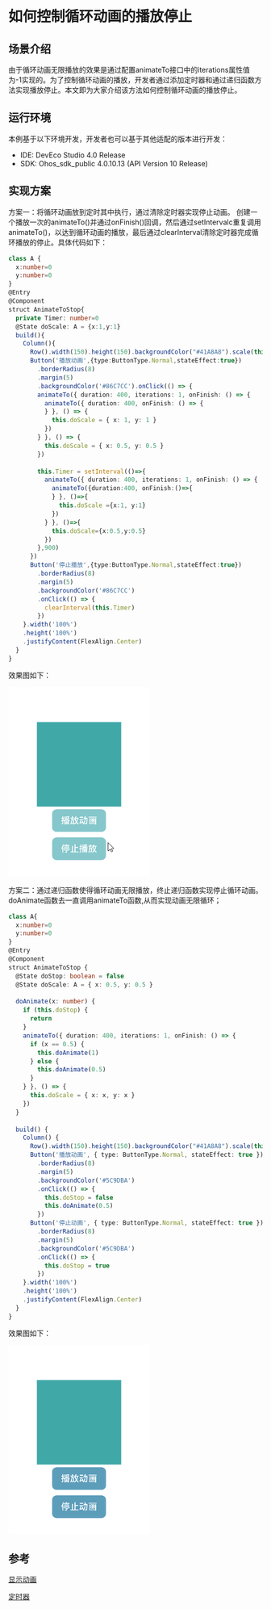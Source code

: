 # 如何控制循环动画的播放停止
## 场景介绍
由于循环动画无限播放的效果是通过配置animateTo接口中的iterations属性值为-1实现的。为了控制循环动画的播放，开发者通过添加定时器和通过递归函数方法实现播放停止。本文即为大家介绍该方法如何控制循环动画的播放停止。

## 运行环境
本例基于以下环境开发，开发者也可以基于其他适配的版本进行开发：
- IDE: DevEco Studio 4.0 Release
- SDK: Ohos_sdk_public 4.0.10.13 (API Version 10 Release)
## 实现方案
方案一：将循环动画放到定时其中执行，通过清除定时器实现停止动画。 
创建一个播放一次的animateTo()并通过onFinish()回调，然后通过setIntervalc重复调用animateTo()，以达到循环动画的播放，最后通过clearInterval清除定时器完成循环播放的停止。具体代码如下：
```ts
class A {
  x:number=0
  y:number=0
}
@Entry
@Component
struct AnimateToStop{
  private Timer: number=0
  @State doScale: A = {x:1,y:1}
  build(){
    Column(){
      Row().width(150).height(150).backgroundColor("#41A8A8").scale(this.doScale)
      Button('播放动画',{type:ButtonType.Normal,stateEffect:true})
        .borderRadius(8)
        .margin(5)
        .backgroundColor('#86C7CC').onClick(() => {
        animateTo({ duration: 400, iterations: 1, onFinish: () => {
          animateTo({ duration: 400, onFinish: () => {
          } }, () => {
            this.doScale = { x: 1, y: 1 }
          })
        } }, () => {
          this.doScale = { x: 0.5, y: 0.5 }
        })

        this.Timer = setInterval(()=>{
          animateTo({ duration: 400, iterations: 1, onFinish: () => {
            animateTo({duration:400, onFinish:()=>{
            } }, ()=>{
              this.doScale ={x:1, y:1}
            })
          } }, ()=>{
            this.doScale={x:0.5,y:0.5}
          })
        },900)
      })
      Button('停止播放',{type:ButtonType.Normal,stateEffect:true})
        .borderRadius(8)
        .margin(5)
        .backgroundColor('#86C7CC')
        .onClick(() => {
          clearInterval(this.Timer)
        })
    }.width('100%')
    .height('100%')
    .justifyContent(FlexAlign.Center)
  }
}
```
效果图如下： 

![](figures/play-stop1.gif)

方案二：通过递归函数使得循环动画无限播放，终止递归函数实现停止循环动画。
doAnimate函数去一直调用animateTo函数,从而实现动画无限循环；
```ts
class A{
  x:number=0
  y:number=0
}
@Entry
@Component
struct AnimateToStop {
  @State doStop: boolean = false
  @State doScale: A = { x: 0.5, y: 0.5 }

  doAnimate(x: number) {
    if (this.doStop) {
      return
    }
    animateTo({ duration: 400, iterations: 1, onFinish: () => {
      if (x == 0.5) {
        this.doAnimate(1)
      } else {
        this.doAnimate(0.5)
      }
    } }, () => {
      this.doScale = { x: x, y: x }
    })
  }

  build() {
    Column() {
      Row().width(150).height(150).backgroundColor("#41A8A8").scale(this.doScale)
      Button('播放动画', { type: ButtonType.Normal, stateEffect: true })
        .borderRadius(8)
        .margin(5)
        .backgroundColor('#5C9DBA')
        .onClick(() => {
          this.doStop = false
          this.doAnimate(0.5)
        })
      Button('停止动画', { type: ButtonType.Normal, stateEffect: true })
        .borderRadius(8)
        .margin(5)
        .backgroundColor('#5C9DBA')
        .onClick(() => {
          this.doStop = true
        })
    }.width('100%')
    .height('100%')
    .justifyContent(FlexAlign.Center)
  }
}
```

效果图如下：

![](figures/play-stop2.gif)

## 参考
[显示动画](../application-dev/reference/arkui-ts/ts-explicit-animation.md)

[定时器](../application-dev/reference/apis/js-apis-system-timer.md)

